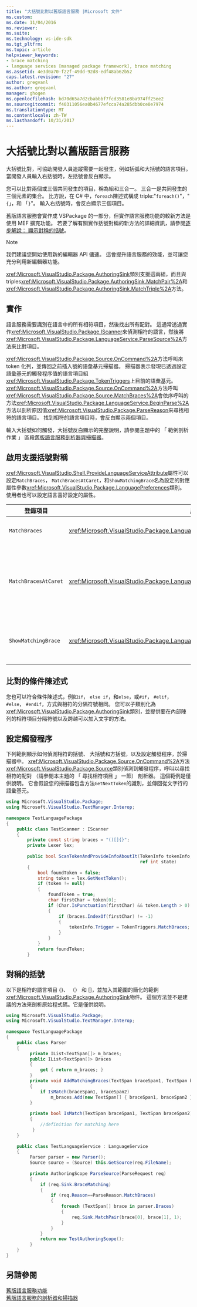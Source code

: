 ```yaml
---
title: "大括號比對以舊版語言服務 |Microsoft 文件"
ms.custom: 
ms.date: 11/04/2016
ms.reviewer: 
ms.suite: 
ms.technology: vs-ide-sdk
ms.tgt_pltfrm: 
ms.topic: article
helpviewer_keywords:
- brace matching
- language services [managed package framework], brace matching
ms.assetid: 4e3d0a70-f22f-49dd-92d8-edf48ab62b52
caps.latest.revision: "27"
author: gregvanl
ms.author: gregvanl
manager: ghogen
ms.openlocfilehash: bd70d65a7d2cbabbbf7fcd3581e8ba974ff25ee2
ms.sourcegitcommit: f40311056ea0b4677efcca74a285dbb0ce0e7974
ms.translationtype: MT
ms.contentlocale: zh-TW
ms.lasthandoff: 10/31/2017
---
```

# <a name="brace-matching-in-a-legacy-language-service"></a>大括號比對以舊版語言服務
大括號比對，可協助開發人員追蹤需要一起發生，例如括弧和大括號的語言項目。 當開發人員輸入右括號時，左括號會反白顯示。  
  
 您可以比對兩個或三個共同發生的項目，稱為組和三合一。 三合一是共同發生的三個元素的集合。 比方說，在 C# 中，`foreach`陳述式構成 triple:"`foreach()`"，"`{`」，和 「`}`"。 輸入右括號時，會反白顯示三個項目。  
  
 舊版語言服務會實作成 VSPackage 的一部分，但實作語言服務功能的較新方法是使用 MEF 擴充功能。 若要了解有關實作括號對稱的新方法的詳細資訊，請參閱[逐步解說： 顯示對稱的括號](../../extensibility/walkthrough-displaying-matching-braces.md)。  
  
> [!NOTE]
>  我們建議您開始使用新的編輯器 API 儘速。 這會提升語言服務的效能，並可讓您充分利用新編輯器功能。  
  
 <xref:Microsoft.VisualStudio.Package.AuthoringSink>類別支援這兩組，而且與 triples<xref:Microsoft.VisualStudio.Package.AuthoringSink.MatchPair%2A>和<xref:Microsoft.VisualStudio.Package.AuthoringSink.MatchTriple%2A>方法。  
  
## <a name="implementation"></a>實作  
 語言服務需要識別在語言中的所有相符項目，然後找出所有配對。 這通常透過實作<xref:Microsoft.VisualStudio.Package.IScanner>來偵測相符的語言，然後將<xref:Microsoft.VisualStudio.Package.LanguageService.ParseSource%2A>方法來比對項目。  
  
 <xref:Microsoft.VisualStudio.Package.Source.OnCommand%2A>方法呼叫來 token 化列，並傳回之前插入號的語彙基元掃描器。 掃描器表示發現已透過設定語彙基元的觸發程序值的語言項目組<xref:Microsoft.VisualStudio.Package.TokenTriggers>上目前的語彙基元。 <xref:Microsoft.VisualStudio.Package.Source.OnCommand%2A>方法呼叫<xref:Microsoft.VisualStudio.Package.Source.MatchBraces%2A>會依序呼叫的方法<xref:Microsoft.VisualStudio.Package.LanguageService.BeginParse%2A>方法以剖析原因值<xref:Microsoft.VisualStudio.Package.ParseReason>來尋找相符的語言項目。 找到相符的語言項目時，會反白顯示兩個項目。  
  
 輸入大括號如何觸發，大括號反白顯示的完整說明，請參閱主題中的 「 範例剖析作業 」 區段[舊版語言服務剖析器與掃描器](../../extensibility/internals/legacy-language-service-parser-and-scanner.md)。  
  
## <a name="enabling-support-for-brace-matching"></a>啟用支援括號對稱  
 <xref:Microsoft.VisualStudio.Shell.ProvideLanguageServiceAttribute>屬性可以設定`MatchBraces`， `MatchBracesAtCaret`，和`ShowMatchingBrace`名為設定的對應屬性參數<xref:Microsoft.VisualStudio.Package.LanguagePreferences>類別。 使用者也可以設定語言喜好設定的屬性。  
  
|登錄項目|屬性|說明|  
|--------------------|--------------|-----------------|  
|`MatchBraces`|<xref:Microsoft.VisualStudio.Package.LanguagePreferences.EnableMatchBraces%2A>|啟用括號對稱|  
|`MatchBracesAtCaret`|<xref:Microsoft.VisualStudio.Package.LanguagePreferences.EnableMatchBracesAtCaret%2A>|移動插入號所在的啟用括號對稱。|  
|`ShowMatchingBrace`|<xref:Microsoft.VisualStudio.Package.LanguagePreferences.EnableShowMatchingBrace%2A>|反白顯示對稱的括號。|  
  
## <a name="matching-conditional-statements"></a>比對的條件陳述式  
 您也可以符合條件陳述式，例如`if`， `else if`，和`else`，或`#if`， `#elif`， `#else`， `#endif`，方式與相符的分隔符號相同。 您可以子類別化為<xref:Microsoft.VisualStudio.Package.AuthoringSink>類別，並提供要在內部陣列的相符項目分隔符號以及跨越可以加入文字的方法。  
  
## <a name="setting-the-trigger"></a>設定觸發程序  
 下列範例顯示如何偵測相符的括號、 大括號和方括號，以及設定觸發程序，於掃描器中。 <xref:Microsoft.VisualStudio.Package.Source.OnCommand%2A>方法<xref:Microsoft.VisualStudio.Package.Source>類別偵測到觸發程序，呼叫以尋找相符的配對 （請參閱本主題的 「 尋找相符項目 」 一節） 剖析器。 這個範例是僅供說明。 它會假設您的掃描器包含方法`GetNextToken`的識別，並傳回從文字行的語彙基元。  
  
```csharp  
using Microsoft.VisualStudio.Package;  
using Microsoft.VisualStudio.TextManager.Interop;  
  
namespace TestLanguagePackage  
{  
    public class TestScanner : IScanner  
    {  
        private const string braces = "()[]{}";  
        private Lexer lex;  
  
        public bool ScanTokenAndProvideInfoAboutIt(TokenInfo tokenInfo,  
                                                   ref int state)  
        {  
            bool foundToken = false;  
            string token = lex.GetNextToken();  
            if (token != null)  
            {  
                foundToken = true;  
                char firstChar = token[0];  
                if (Char.IsPunctuation(firstChar) && token.Length > 0)  
                {  
                    if (braces.IndexOf(firstChar) != -1)  
                    {  
                        tokenInfo.Trigger = TokenTriggers.MatchBraces;  
                    }  
                }  
            }  
            return foundToken;  
        }  
```  
  
## <a name="matching-the-braces"></a>對稱的括號  
 以下是相符的語言項目 {}、 （） 和 []，並加入其範圍的簡化的範例<xref:Microsoft.VisualStudio.Package.AuthoringSink>物件。 這個方法並不是建議的方法來剖析原始程式碼。它是僅供說明。  
  
```csharp  
using Microsoft.VisualStudio.Package;  
using Microsoft.VisualStudio.TextManager.Interop;  
  
namespace TestLanguagePackage  
{  
    public class Parser  
    {  
         private IList<TextSpan[]> m_braces;  
         public IList<TextSpan[]> Braces  
         {  
             get { return m_braces; }  
         }  
         private void AddMatchingBraces(TextSpan braceSpan1, TextSpan braceSpan2)  
         {  
             if IsMatch(braceSpan1, braceSpan2)  
                 m_braces.Add(new TextSpan[] { braceSpan1, braceSpan2 });  
         }  
  
         private bool IsMatch(TextSpan braceSpan1, TextSpan braceSpan2)  
         {  
             //definition for matching here  
          }  
    }  
  
    public class TestLanguageService : LanguageService  
    {  
         Parser parser = new Parser();  
         Source source = (Source) this.GetSource(req.FileName);  
  
         private AuthoringScope ParseSource(ParseRequest req)  
         {  
             if (req.Sink.BraceMatching)  
             {  
                 if (req.Reason==ParseReason.MatchBraces)  
                 {  
                     foreach (TextSpan[] brace in parser.Braces)  
                     {  
                         req.Sink.MatchPair(brace[0], brace[1], 1);  
                     }  
                 }  
             }  
             return new TestAuthoringScope();  
         }  
    }  
}  
```  
  
## <a name="see-also"></a>另請參閱  
 [舊版語言服務功能](../../extensibility/internals/legacy-language-service-features1.md)   
 [舊版語言服務的剖析器和掃描器](../../extensibility/internals/legacy-language-service-parser-and-scanner.md)